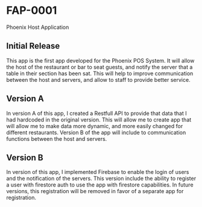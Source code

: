 # FAP-0001

Phoenix Host Application

## Initial Release

This app is the first app developed for the Phoenix POS System. 
It will allow the host of the restaurant or bar to seat guests, 
and notify the server that a table in their section has been sat. 
This will help to improve communication between the host and servers,
and allow to staff to provide better service.

## Version A

In version A of this app, I created a Restfull API to provide that data that I had hardcoded in
the original version. This will allow me to create app that will allow me to make data more dynamic, and more
easily changed for different restaurants. Version B of the app will include to communication
functions between the host and servers.

## Version B

In version of this app, I implemented Firebase to enable the login of users and the notification of 
the servers. This version include the ability to register a user with firestore auth to use the app
with firestore capabilities. In future versions, this registration will be removed in favor of a 
separate app for registration.